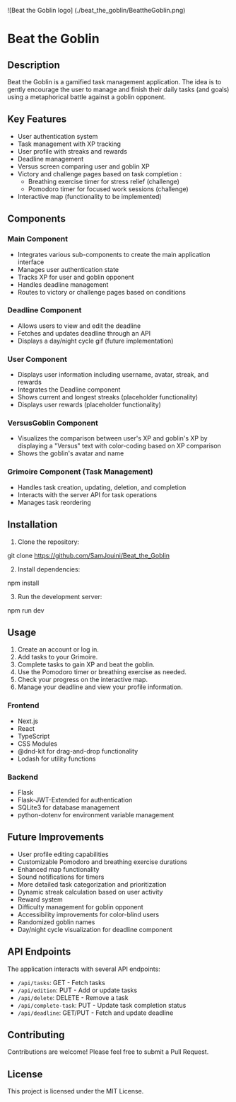![Beat the Goblin logo] (./beat_the_goblin/BeattheGoblin.png)

# Beat the Goblin

## Description

Beat the Goblin is a gamified task management application. The idea is to gently encourage the user to manage and finish their daily tasks (and goals) using a metaphorical battle against a goblin opponent.

## Key Features

- User authentication system
- Task management with XP tracking
- User profile with streaks and rewards
- Deadline management
- Versus screen comparing user and goblin XP
- Victory and challenge pages based on task completion : 
    - Breathing exercise timer for stress relief (challenge)
    - Pomodoro timer for focused work sessions (challenge)
- Interactive map (functionality to be implemented)

## Components

### Main Component
- Integrates various sub-components to create the main application interface
- Manages user authentication state
- Tracks XP for user and goblin opponent
- Handles deadline management
- Routes to victory or challenge pages based on conditions

### Deadline Component
- Allows users to view and edit the deadline
- Fetches and updates deadline through an API
- Displays a day/night cycle gif (future implementation)

### User Component
- Displays user information including username, avatar, streak, and rewards
- Integrates the Deadline component
- Shows current and longest streaks (placeholder functionality)
- Displays user rewards (placeholder functionality)

### VersusGoblin Component
- Visualizes the comparison between user's XP and goblin's XP 
by displaying a "Versus" text with color-coding based on XP comparison
- Shows the goblin's avatar and name

### Grimoire Component (Task Management)
- Handles task creation, updating, deletion, and completion
- Interacts with the server API for task operations
- Manages task reordering

## Installation

1. Clone the repository:

git clone https://github.com/SamJouini/Beat_the_Goblin


2. Install dependencies:

npm install


3. Run the development server:

npm run dev


## Usage

1. Create an account or log in.
2. Add tasks to your Grimoire.
3. Complete tasks to gain XP and beat the goblin.
4. Use the Pomodoro timer or breathing exercise as needed.
5. Check your progress on the interactive map.
6. Manage your deadline and view your profile information.

### Frontend
- Next.js
- React
- TypeScript
- CSS Modules
- @dnd-kit for drag-and-drop functionality
- Lodash for utility functions

### Backend
- Flask
- Flask-JWT-Extended for authentication
- SQLite3 for database management
- python-dotenv for environment variable management

## Future Improvements

- User profile editing capabilities
- Customizable Pomodoro and breathing exercise durations
- Enhanced map functionality
- Sound notifications for timers
- More detailed task categorization and prioritization
- Dynamic streak calculation based on user activity
- Reward system
- Difficulty management for goblin opponent
- Accessibility improvements for color-blind users
- Randomized goblin names
- Day/night cycle visualization for deadline component

## API Endpoints

The application interacts with several API endpoints:

- `/api/tasks`: GET - Fetch tasks
- `/api/edition`: PUT - Add or update tasks
- `/api/delete`: DELETE - Remove a task
- `/api/complete-task`: PUT - Update task completion status
- `/api/deadline`: GET/PUT - Fetch and update deadline

## Contributing

Contributions are welcome! Please feel free to submit a Pull Request.

## License 

This project is licensed under the MIT License.